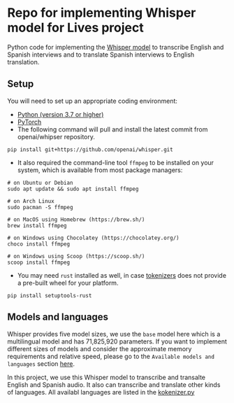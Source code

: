# Repo for implementing Whisper model for Lives project 

Python code for implementing the [Whisper model](https://github.com/openai/whisper) to transcribe English and Spanish interviews and to translate Spanish interviews to English translation. 

## Setup 
You will need to set up an appropriate coding environment:

* [Python (version 3.7 or higher)](https://www.python.org/downloads/)
* [PyTorch](https://pytorch.org)
* The following command will pull and install the latest commit from openai/whipser repository.
```
pip install git+https://github.com/openai/whisper.git
```
* It also required the command-line tool ```ffmpeg``` to be installed on your system, which is available from most package managers:
```
# on Ubuntu or Debian
sudo apt update && sudo apt install ffmpeg

# on Arch Linux
sudo pacman -S ffmpeg

# on MacOS using Homebrew (https://brew.sh/)
brew install ffmpeg

# on Windows using Chocolatey (https://chocolatey.org/)
choco install ffmpeg

# on Windows using Scoop (https://scoop.sh/)
scoop install ffmpeg
```
* You may need ```rust``` installed as well, in case [tokenizers](https://pypi.org/project/tokenizers/) does not provide a pre-built wheel for your platform. 
```
pip install setuptools-rust
```
## Models and languages
Whisper provides five model sizes, we use the ```base``` model here which is a multilingual model and has 71,825,920 parameters. If you want to implement different sizes of models and consider the approximate memory requirements and relative speed, please go to the ```Available models and languages``` section [here](https://github.com/openai/whisper#readme).

In this project, we use this Whisper model to transcribe and transalte English and Spanish audio. It also can transcribe and translate other kinds of languages. All availabl languages are listed in the [kokenizer.py](https://github.com/openai/whisper/blob/main/whisper/tokenizer.py)










